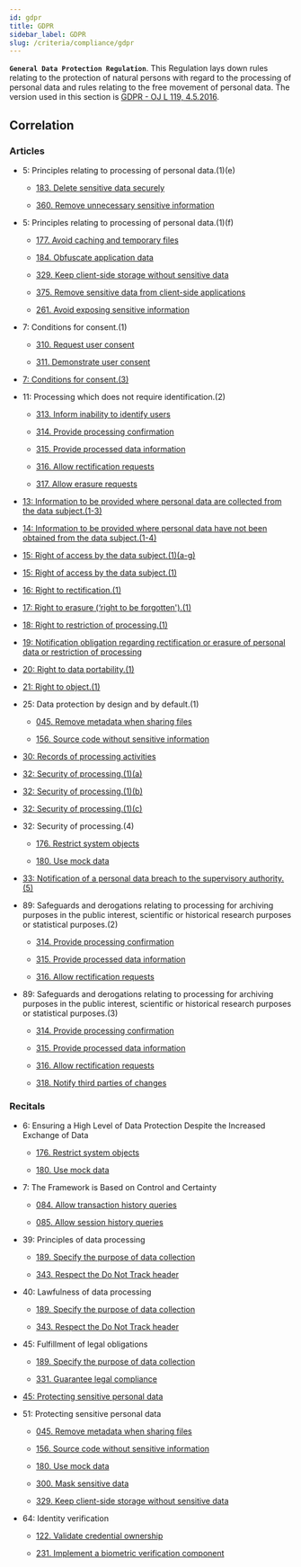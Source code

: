 ```yaml
---
id: gdpr
title: GDPR
sidebar_label: GDPR
slug: /criteria/compliance/gdpr
---
```


**`General Data Protection Regulation`**.
This Regulation lays down rules
relating to the protection of natural persons
with regard to the processing of personal data
and rules relating to the free movement
of personal data.
The version used in this section is
[GDPR - OJ L 119, 4.5.2016](https://gdpr-info.eu/).

## Correlation

### Articles

- 5: Principles relating to processing of personal data.(1)(e)

    - [183. Delete sensitive data securely](/criteria/requirements/183)

    - [360. Remove unnecessary sensitive information](/criteria/requirements/360)

- 5: Principles relating to processing of personal data.(1)(f)

    - [177. Avoid caching and temporary files](/criteria/requirements/177)

    - [184. Obfuscate application data](/criteria/requirements/184)

    - [329. Keep client-side storage without sensitive data](/criteria/requirements/329)

    - [375. Remove sensitive data from client-side applications](/criteria/requirements/375)

    - [261. Avoid exposing sensitive information](/criteria/requirements/261)

- 7: Conditions for consent.(1)

    - [310. Request user consent](/criteria/requirements/310)

    - [311. Demonstrate user consent](/criteria/requirements/311)

- [7: Conditions for consent.(3)](/criteria/requirements/312)

- 11: Processing which does not require identification.(2)

    - [313. Inform inability to identify users](/criteria/requirements/313)

    - [314. Provide processing confirmation](/criteria/requirements/314)

    - [315. Provide processed data information](/criteria/requirements/315)

    - [316. Allow rectification requests](/criteria/requirements/316)

    - [317. Allow erasure requests](/criteria/requirements/317)

- [13: Information to be provided where personal data are collected from the data
  subject.(1-3)](/criteria/requirements/189)

- [14: Information to be provided where personal data have not been obtained from
  the data subject.(1-4)](/criteria/requirements/189)

- [15: Right of access by the data subject.(1)(a-g)](/criteria/requirements/315)

- [15: Right of access by the data subject.(1)](/criteria/requirements/314)

- [16: Right to rectification.(1)](/criteria/requirements/316)

- [17: Right to erasure (‘right to be forgotten').(1)](/criteria/requirements/317)

- [18: Right to restriction of processing.(1)](/criteria/requirements/312)

- [19: Notification obligation regarding rectification or erasure of personal
  data or restriction of processing](/criteria/requirements/318)

- [20: Right to data portability.(1)](/criteria/requirements/315)

- [21: Right to object.(1)](/criteria/requirements/312)

- 25: Data protection by design and by default.(1)

    - [045. Remove metadata when sharing files](/criteria/requirements/045)

    - [156. Source code without sensitive information](/criteria/requirements/156)

- [30: Records of processing activities](/criteria/requirements/189)

- [32: Security of processing.(1)(a)](/criteria/requirements/185)

- [32: Security of processing.(1)(b)](/criteria/requirements/062)

- [32: Security of processing.(1)(c)](/criteria/requirements/072)

- 32: Security of processing.(4)

    - [176. Restrict system objects](/criteria/requirements/176)

    - [180. Use mock data](/criteria/requirements/180)

- [33: Notification of a personal data breach to the supervisory authority.(5)](/criteria/requirements/075)

- 89: Safeguards and derogations relating to processing for archiving purposes
  in the public interest, scientific or historical research purposes
  or statistical purposes.(2)

    - [314. Provide processing confirmation](/criteria/requirements/314)

    - [315. Provide processed data information](/criteria/requirements/315)

    - [316. Allow rectification requests](/criteria/requirements/316)

- 89: Safeguards and derogations relating to processing for archiving purposes
  in the public interest, scientific or historical research purposes
  or statistical purposes.(3)

    - [314. Provide processing confirmation](/criteria/requirements/314)

    - [315. Provide processed data information](/criteria/requirements/315)

    - [316. Allow rectification requests](/criteria/requirements/316)

    - [318. Notify third parties of changes](/criteria/requirements/318)

### Recitals

- 6: Ensuring a High Level of Data Protection Despite the Increased Exchange of Data

    - [176. Restrict system objects](/criteria/requirements/176)

    - [180. Use mock data](/criteria/requirements/180)

- 7: The Framework is Based on Control and Certainty

    - [084. Allow transaction history queries](/criteria/requirements/084)

    - [085. Allow session history queries](/criteria/requirements/085)

- 39: Principles of data processing

    - [189. Specify the purpose of data collection](/criteria/requirements/189)

    - [343. Respect the Do Not Track header](/criteria/requirements/343)

- 40: Lawfulness of data processing

    - [189. Specify the purpose of data collection](/criteria/requirements/189)

    - [343. Respect the Do Not Track header](/criteria/requirements/343)

- 45: Fulfillment of legal obligations

    - [189. Specify the purpose of data collection](/criteria/requirements/189)

    - [331. Guarantee legal compliance](/criteria/requirements/331)

- [45: Protecting sensitive personal data](/criteria/requirements/185)

- 51: Protecting sensitive personal data

    - [045. Remove metadata when sharing files](/criteria/requirements/045)

    - [156. Source code without sensitive information](/criteria/requirements/156)

    - [180. Use mock data](/criteria/requirements/180)

    - [300. Mask sensitive data](/criteria/requirements/300)

    - [329. Keep client-side storage without sensitive data](/criteria/requirements/329)

- 64: Identity verification

    - [122. Validate credential ownership](/criteria/requirements/122)

    - [231. Implement a biometric verification component](/criteria/requirements/231)
